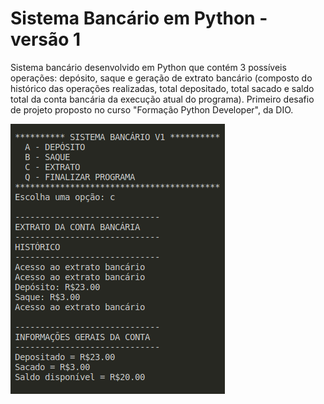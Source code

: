 # Sistema Bancário em Python - versão 1

Sistema bancário desenvolvido em Python que contém 3 possíveis operações: depósito, saque e geração de extrato bancário (composto do histórico das operações realizadas, total depositado, total sacado e saldo total da conta bancária da execução atual do programa). Primeiro desafio de projeto proposto no curso "Formação Python Developer", da DIO.

![Apresentação visual do projeto](/apresentação-projeto.png)
